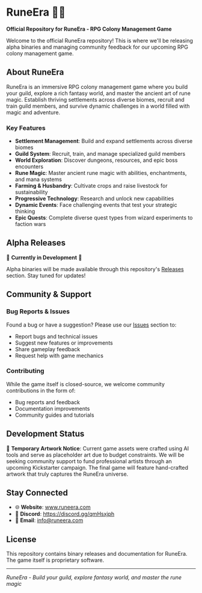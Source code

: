 # RuneEra 🏰✨

**Official Repository for RuneEra - RPG Colony Management Game**

Welcome to the official RuneEra repository! This is where we'll be releasing alpha binaries and managing community feedback for our upcoming RPG colony management game.

## About RuneEra

RuneEra is an immersive RPG colony management game where you build your guild, explore a rich fantasy world, and master the ancient art of rune magic. Establish thriving settlements across diverse biomes, recruit and train guild members, and survive dynamic challenges in a world filled with magic and adventure.

### Key Features

- **Settlement Management**: Build and expand settlements across diverse biomes
- **Guild System**: Recruit, train, and manage specialized guild members
- **World Exploration**: Discover dungeons, resources, and epic boss encounters
- **Rune Magic**: Master ancient rune magic with abilities, enchantments, and mana systems
- **Farming & Husbandry**: Cultivate crops and raise livestock for sustainability
- **Progressive Technology**: Research and unlock new capabilities
- **Dynamic Events**: Face challenging events that test your strategic thinking
- **Epic Quests**: Complete diverse quest types from wizard experiments to faction wars

## Alpha Releases

🚧 **Currently in Development** 🚧

Alpha binaries will be made available through this repository's [Releases](../../releases) section. Stay tuned for updates!

## Community & Support

### Bug Reports & Issues
Found a bug or have a suggestion? Please use our [Issues](../../issues) section to:
- Report bugs and technical issues
- Suggest new features or improvements
- Share gameplay feedback
- Request help with game mechanics

### Contributing
While the game itself is closed-source, we welcome community contributions in the form of:
- Bug reports and feedback
- Documentation improvements
- Community guides and tutorials

## Development Status

🎨 **Temporary Artwork Notice**: Current game assets were crafted using AI tools and serve as placeholder art due to budget constraints. 
We will be seeking community support to fund professional artists through an upcoming Kickstarter campaign. 
The final game will feature hand-crafted artwork that truly captures the RuneEra universe.

## Stay Connected

- 🌐 **Website**: www.runeera.com
- 💬 **Discord**: https://discord.gg/qmHsxjph
- 📧 **Email**: info@runeera.com

## License

This repository contains binary releases and documentation for RuneEra. The game itself is proprietary software.

---

*RuneEra - Build your guild, explore fantasy world, and master the rune magic*
